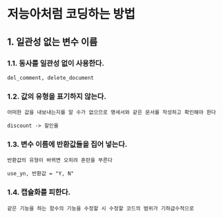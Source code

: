 # 저능아처럼 코딩하는 방법

## 1. 일관성 없는 변수 이름

### 1.1. 동사를 일관성 없이 사용한다.

```
del_comment, delete_document
```

### 1.2. 값의 유형을 표기하지 않는다.

`어떠한 값을 내보내는지를 알 수가 없으므로 명세서와 같은 문서를 작성하고 확인해야 한다`

```
discount -> 할인율
```

### 1.3. 변수 이름에 반환값들을 집어 넣는다.

`반환값의 유형이 바뀌면 오히려 혼란을 부른다`

```
use_yn, 반환값 = "Y, N"
```

### 1.4. 캡슐화를 피한다.

`같은 기능을 하는 함수의 기능을 수정할 시 수정할 코드의 범위가 기하급수적으로 `
